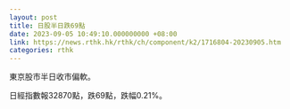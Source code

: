 ```yaml
---
layout: post
title: 日股半日跌69點
date: 2023-09-05 10:49:10.000000000 +08:00
link: https://news.rthk.hk/rthk/ch/component/k2/1716804-20230905.htm
categories: rthk
---
```


東京股市半日收市偏軟。

日經指數報32870點，跌69點，跌幅0.21%。
